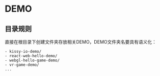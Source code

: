 # DEMO


## 目录规则

直接在根目录下创建文件夹存放相关DEMO，DEMO文件夹名要具有语义化：

```
- kissy-io-demo/
- react-web-hello-demo/
- webgl-hello-game-demo/
- vr-game-demo/
...
```
